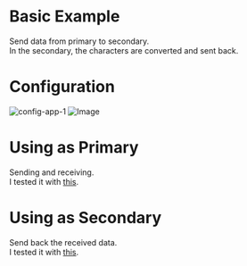 # Basic Example
Send data from primary to secondary.   
In the secondary, the characters are converted and sent back.   

# Configuration
![config-app-1](https://user-images.githubusercontent.com/6020549/168983261-c258d86b-09dc-4d4f-88dd-f4510c8b8280.jpg)
![Image](https://github.com/user-attachments/assets/4b6b4954-f595-44e5-b97f-074ba7d8f9cc)

# Using as Primary
Sending and receiving.   
I tested it with [this](https://github.com/nopnop2002/esp-idf-rf69/tree/main/ArduinoCode/RadioHead69_RawDemo_PONG).   

# Using as Secondary
Send back the received data.   
I tested it with [this](https://github.com/nopnop2002/esp-idf-rf69/tree/main/ArduinoCode/RadioHead69_RawDemo_PING).
